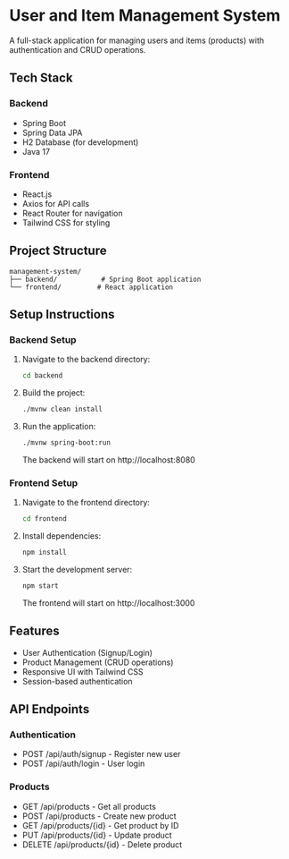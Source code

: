 # User and Item Management System

A full-stack application for managing users and items (products) with authentication and CRUD operations.

## Tech Stack

### Backend

- Spring Boot
- Spring Data JPA
- H2 Database (for development)
- Java 17

### Frontend

- React.js
- Axios for API calls
- React Router for navigation
- Tailwind CSS for styling

## Project Structure

```
management-system/
├── backend/           # Spring Boot application
└── frontend/         # React application
```

## Setup Instructions

### Backend Setup

1. Navigate to the backend directory:
   ```bash
   cd backend
   ```
2. Build the project:
   ```bash
   ./mvnw clean install
   ```
3. Run the application:
   ```bash
   ./mvnw spring-boot:run
   ```
   The backend will start on http://localhost:8080

### Frontend Setup

1. Navigate to the frontend directory:
   ```bash
   cd frontend
   ```
2. Install dependencies:
   ```bash
   npm install
   ```
3. Start the development server:
   ```bash
   npm start
   ```
   The frontend will start on http://localhost:3000

## Features

- User Authentication (Signup/Login)
- Product Management (CRUD operations)
- Responsive UI with Tailwind CSS
- Session-based authentication

## API Endpoints

### Authentication

- POST /api/auth/signup - Register new user
- POST /api/auth/login - User login

### Products

- GET /api/products - Get all products
- POST /api/products - Create new product
- GET /api/products/{id} - Get product by ID
- PUT /api/products/{id} - Update product
- DELETE /api/products/{id} - Delete product
